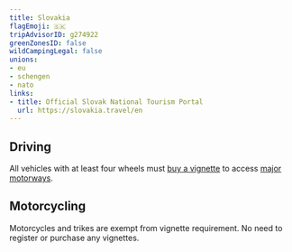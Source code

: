 ```yaml
---
title: Slovakia
flagEmoji: 🇸🇰
tripAdvisorID: g274922
greenZonesID: false
wildCampingLegal: false
unions:
- eu
- schengen
- nato
links:
- title: Official Slovak National Tourism Portal
  url: https://slovakia.travel/en
---
```


## Driving

All vehicles with at least four wheels must [buy a vignette](https://eznamka.sk/en/) to access [major motorways](https://eznamka.sk/en/specified-road-sections/network).

## Motorcycling

Motorcycles and trikes are exempt from vignette requirement. No need to register or purchase any vignettes.
